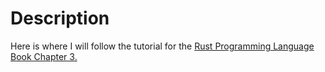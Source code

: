 # Description
Here is where I will follow the tutorial for the [Rust Programming Language Book Chapter 3.](https://doc.rust-lang.org/book/ch03-01-variables-and-mutability.html)